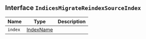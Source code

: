 ## Interface `IndicesMigrateReindexSourceIndex`

| Name | Type | Description |
| - | - | - |
| `index` | [IndexName](./IndexName.md) | &nbsp; |
